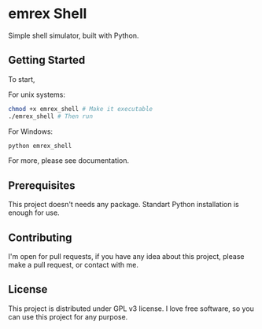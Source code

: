 # emrex Shell

Simple shell simulator, built with Python.

## Getting Started

To start,

For unix systems:

```bash
chmod +x emrex_shell # Make it executable
./emrex_shell # Then run
```

For Windows:

```bash
python emrex_shell
```

For more, please see documentation.

## Prerequisites

This project doesn't needs any package. Standart Python installation is enough for use.

## Contributing

I'm open for pull requests, if you have any idea about this project, please make a pull request, or contact with me.

## License

This project is distributed under GPL v3 license. I love free software, so you can use this project for any purpose.
